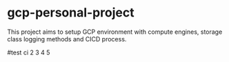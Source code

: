# gcp-personal-project
This project aims to setup GCP environment with compute engines, storage class logging methods and CICD process.

#test ci 2 3 4 5